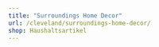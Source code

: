 ```yaml
---
title: "Surroundings Home Decor"
url: /cleveland/surroundings-home-decor/
shop: Haushaltsartikel
---
```

